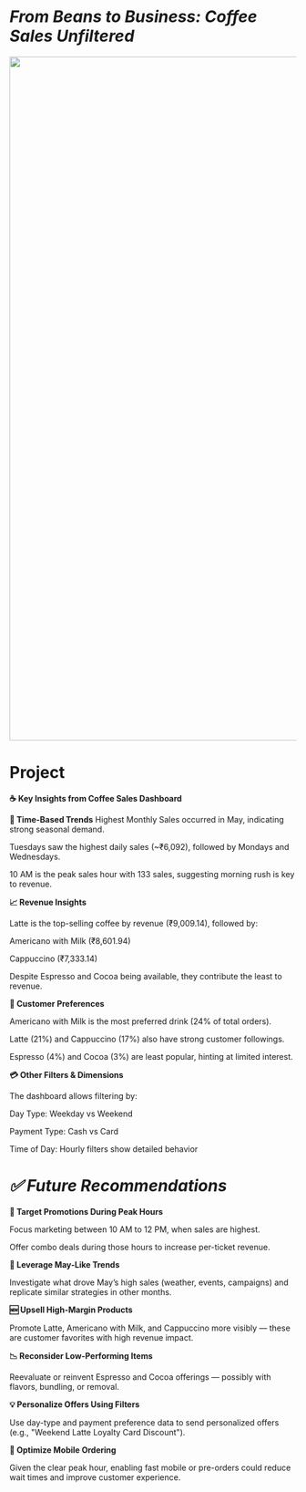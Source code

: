 # ***From Beans to Business: Coffee Sales Unfiltered***

<img src="https://nmgprod.s3.amazonaws.com/media/files/86/53/8653b96f15861cf643cc136bf94db701/cover_image_1587766077.jpg.760x400_q85_crop_upscale.jpg" width=1200>

# Project 
**☕ Key Insights from Coffee Sales Dashboard**

**📅 Time-Based Trends**
Highest Monthly Sales occurred in May, indicating strong seasonal demand.

Tuesdays saw the highest daily sales (~₹6,092), followed by Mondays and Wednesdays.

10 AM is the peak sales hour with 133 sales, suggesting morning rush is key to revenue.

**📈 Revenue Insights**

Latte is the top-selling coffee by revenue (₹9,009.14), followed by:

Americano with Milk (₹8,601.94)

Cappuccino (₹7,333.14)

Despite Espresso and Cocoa being available, they contribute the least to revenue.

**🥇 Customer Preferences**

Americano with Milk is the most preferred drink (24% of total orders).

Latte (21%) and Cappuccino (17%) also have strong customer followings.

Espresso (4%) and Cocoa (3%) are least popular, hinting at limited interest.

**💳 Other Filters & Dimensions**

The dashboard allows filtering by:

Day Type: Weekday vs Weekend

Payment Type: Cash vs Card

Time of Day: Hourly filters show detailed behavior

# ***✅ Future Recommendations***

**🎯 Target Promotions During Peak Hours**

Focus marketing between 10 AM to 12 PM, when sales are highest.

Offer combo deals during those hours to increase per-ticket revenue.

**📆 Leverage May-Like Trends**

Investigate what drove May’s high sales (weather, events, campaigns) and replicate similar strategies in other months.

**🆕 Upsell High-Margin Products**

Promote Latte, Americano with Milk, and Cappuccino more visibly — these are customer favorites with high revenue impact.

**📉 Reconsider Low-Performing Items**

Reevaluate or reinvent Espresso and Cocoa offerings — possibly with flavors, bundling, or removal.

**💡 Personalize Offers Using Filters**

Use day-type and payment preference data to send personalized offers (e.g., "Weekend Latte Loyalty Card Discount").

**📲 Optimize Mobile Ordering**

Given the clear peak hour, enabling fast mobile or pre-orders could reduce wait times and improve customer experience.
